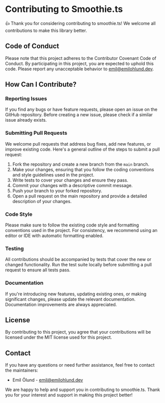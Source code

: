 # Contributing to Smoothie.ts

👍 Thank you for considering contributing to smoothie.ts! We welcome all contributions to make this library better.

## Code of Conduct

Please note that this project adheres to the Contributor Covenant Code of Conduct. By participating in this project, you are expected to uphold this code. Please report any unacceptable behavior to emil@emilohlund.dev.

## How Can I Contribute?

### Reporting Issues

If you find any bugs or have feature requests, please open an issue on the GitHub repository. Before creating a new issue, please check if a similar issue already exists.

### Submitting Pull Requests

We welcome pull requests that address bug fixes, add new features, or improve existing code. Here's a general outline of the steps to submit a pull request:

1. Fork the repository and create a new branch from the `main` branch.
2. Make your changes, ensuring that you follow the coding conventions and style guidelines used in the project.
3. Write tests to cover your changes and ensure they pass.
4. Commit your changes with a descriptive commit message.
5. Push your branch to your forked repository.
6. Open a pull request on the main repository and provide a detailed description of your changes.

### Code Style

Please make sure to follow the existing code style and formatting conventions used in the project. For consistency, we recommend using an editor or IDE with automatic formatting enabled.

### Testing

All contributions should be accompanied by tests that cover the new or changed functionality. Run the test suite locally before submitting a pull request to ensure all tests pass.

### Documentation

If you're introducing new features, updating existing ones, or making significant changes, please update the relevant documentation. Documentation improvements are always appreciated.

## License

By contributing to this project, you agree that your contributions will be licensed under the MIT license used for this project.

## Contact

If you have any questions or need further assistance, feel free to contact the maintainers:

- Emil Ölund - emil@emilohlund.dev

We are happy to help and support you in contributing to smoothie.ts. Thank you for your interest and support in making this project better!
